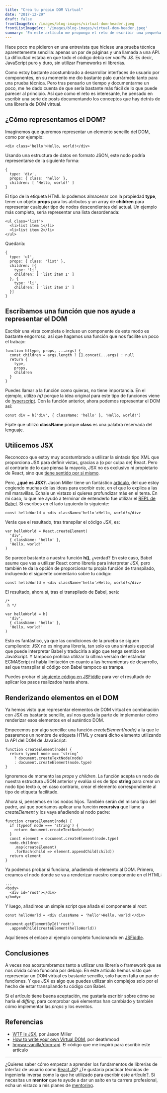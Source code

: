 ```yaml
---
title: "Crea tu propio DOM Virtual"
date: "2017-12-29"
draft: false
frontImageSrc: /images/blog-images/virtual-dom-header.jpeg
frontListImageSrc: '/images/blog-images/virtual-dom-header.jpeg'
summary: 'En este artículo me propongo el reto de escribir una pequeña librería para aprovechar y explicar los conceptos que hay detrás del DOM Virtual.'
---
```


Hace poco me pidieron en una entrevista que hiciese una prueba técnica
aparentemente sencilla: apenas un par de páginas y una llamada a una API. La
dificultad estaba en que todo el código debía ser _vanilla JS_. Es decir,
JavaScript puro y duro, sin utilizar Frameworks ni librerías.

Como estoy bastante acostumbrado a desarrollar interfaces de usuario por
componentes, en su momento me dio bastante palo currármelo tanto para una prueba
técnica. Pero tras pensarlo un tiempo y documentarme un poco, me he dado cuenta
de que sería bastante más fácil de lo que puede parecer al principio. Así que
como el reto es interesante, he pensado en escribir una serie de posts
documentando los conceptos que hay detrás de una librería de DOM virtual.

## ¿Cómo representamos el DOM?

Imaginemos que queremos representar un elemento sencillo del DOM, como por
ejemplo:

    <div class='hello'>Hello, world!</div>

Usando una estructura de datos en formato JSON, este nodo podría representarse
de la siguiente forma:

    {
      type: 'div',
      props: { class: 'hello' },
      children: [ 'Hello, world!' ]
    }

El tipo de la etiqueta HTML lo podemos almacenar con la propiedad **type**,
tener un objeto **props** para los atributos y un array de **children** para
representar cualquier tipo de nodos descendientes del actual. Un ejemplo más
completo, sería representar una lista desordenada:

    <ul class='list'>
      <li>list item 1</li>
      <li>list item 2</li>
    </ul>

Quedaría:

    {
      type: 'ul',
      props: { class: 'list' },
      children: [{
        type: 'li',
        children: [ 'list item 1' ]
      }, {
        type: 'li',
        children: [ 'list item 2' ]
      }]
    }

## Escribamos una función que nos ayude a representar el DOM

Escribir una vista completa o incluso un componente de este modo es bastante
engorroso, así que hagamos una función que nos facilite un poco el trabajo:

    function h(type, props, ...args) {
      const children = args.length ? [].concat(...args) : null
      return {
        type,
        props,
        children
      }
    }

Puedes llamar a la función como quieras, no tiene importancia. En el ejemplo,
utilizo _h()_ porque la idea original para este tipo de funciones viene de
[hyperscript](https://github.com/hyperhype/hyperscript). Con la función
anterior, ahora podemos representar el DOM así:

    const div = h('div', { className: 'hello' }, 'Hello, world!')

Fíjate que utilizo **className** porque **class** es una palabra reservada del
lenguaje.

## Utilicemos JSX

Reconozco que estoy muy acostumbrado a utilizar la sintaxis tipo XML que
proporciona JSX para definir vistas, gracias a (o por culpa de) React. Pero al
contrario de lo que piensa la mayoría, JSX no es exclusivo ni propietario de
React, sino que [tiene sentido por si mismo](https://facebook.github.io/jsx/).

Pero, **¿qué es JSX?**. Jason Miller tiene un fantástico
[artículo](https://jasonformat.com/wtf-is-jsx/), del que estoy cogiendo muchas
de las ideas para escribir este, en el que lo explica a las mil maravillas.
Échale un vistazo si quieres profundizar más en el tema. En mi caso, lo que me
ayudó a terminar de entenderlo fue utilizar el [REPL de
Babel](https://babeljs.io/repl). Si escribes en el lado izquierdo lo siguiente:

    const helloWorld = <div className='hello'>Hello, world!</div>

Verás que el resultado, tras transpilar el código JSX, es:

    var helloWorld = React.createElement(
      'div',
      { className: 'hello' },
      'Hello, world!'
    )

Se parece bastante a nuestra función **h()**, ¿verdad? En este caso, Babel asume
que vas a utilizar React como librería para interpretar JSX, pero también te da
la opción de proporcionar tu propia función de transpilado, incluyendo el
siguiente comentario sobre tu código:

    const helloWorld = <div className='hello'>Hello, world!</div>

El resultado, ahora sí, tras el transpilado de Babel, será:

    /*
     h */

    var helloWorld = h(
      'div',
      { className: 'hello' },
      'Hello, world!'
    )

Esto es fantástico, ya que las condiciones de la prueba se siguen cumpliendo:
JSX no es ninguna librería, tan solo es una sintaxis especial que puede
interpretar Babel y traducirla a algo que tenga sentido en JavaScript. Y tampoco
prohibía utilizar la última versión del estándar ECMAScript ni había limitación
en cuanto a las herramientas de desarrollo, así que transpilar el código con
Babel tampoco es trampa.

Puedes probar el [siguiente código en JSFiddle](https://jsfiddle.net/58pmedyd/)
para ver el resultado de aplicar los pasos realizados hasta ahora.

## Renderizando elementos en el DOM

Ya hemos visto que representar elementos de DOM virtual en combinación con JSX
es bastante sencillo, así nos queda la parte de implementar cómo renderizar esos
elementos en el auténtico DOM.

Empecemos por algo sencillo: una función _createElement(node)_ a la que le
pasaremos un nombre de etiqueta HTML y creará dicho elemento utilizando la API
del DOM de JavaScript:

    function createElement(node) {
      return typeof node === ‘string’
        ? document.createTextNode(node)
        : document.createElement(node.type)
    }

Ignoremos de momento las _props_ y _children_. La función acepta un nodo de
nuestra estructura JSON anterior y evalúa si es de tipo **string** para crear un
nodo tipo texto o, en caso contrario, crear el elemento correspondiente al tipo
de etiqueta facilitado.

Ahora sí, pensemos en los nodos hijos. También serán del mismo tipo del padre,
así que podríamos aplicar una función **recursiva** que llame a _createElement_
y los vaya añadiendo al nodo padre:

    function createElement(node) {
      if (typeof node === 'string') {
        return document.createTextNode(node)
      }
      const element = document.createElement(node.type)
      node.children
        .map(createElement)
        .forEach(child => element.appendChild(child))
      return element
    }

Ya podemos probar si funciona, añadiendo el elemento al DOM. Primero, creamos el
nodo donde se va a renderizar nuestro componente en el HTML:

    ...
    <body>
      <div id='root'></div>
    </body>

Y luego, añadimos un simple script que añada el componente al _root:_

    const helloWorld = <div className = 'hello'>Hello, world!</div>

    document.getElementById('root')
      .appendChild(createElement(helloWorld))

Aquí tienes el enlace al ejemplo completo funcionando en [JSFiddle](https://jsfiddle.net/oL0bmwg7/).

## Conclusiones

A veces nos acostumbramos tanto a utilizar una librería o framework que se nos
olvida cómo funciona por debajo. En este artículo hemos visto que representar un
DOM virtual es bastante sencillo, solo hacen falta un par de funciones. Y que
JSX es algo que puedes utilizar sin complejos solo por el hecho de estar
transpilando tu código con Babel.

Si el artículo tiene buena aceptación, me gustaría escribir sobre cómo se haría
el _diffing_, para comprobar qué elementos han cambiado y también cómo
implementar las _props_ y los eventos.

## Referencias

- [WTF is JSX](https://jasonformat.com/wtf-is-jsx/), por Jason Miller
- [How to write your own Virtual
  DOM](https://medium.com/@deathmood/how-to-write-your-own-virtual-dom-ee74acc13060),
  por deathmood
- [hnpwa-vanilla/dom-api](https://github.com/cristianbote/hnpwa-vanilla/blob/master/src/core/dom-api.js). El código que me inspiró para escribir este artículo

---

¿Quieres saber cómo empezar a aprender los fundamentos de librerías de interfaz de usuario como [React.JS](https://reactjs.org/)? ¿Te gustaría practicar técnicas de ingeniería inversa como la que he utilizado para escribir este artículo?. Si necesitas un **mentor** que te ayude a dar un salto en tu carrera profesional, echa un vistazo a mis planes de [mentoring](/mentoring).